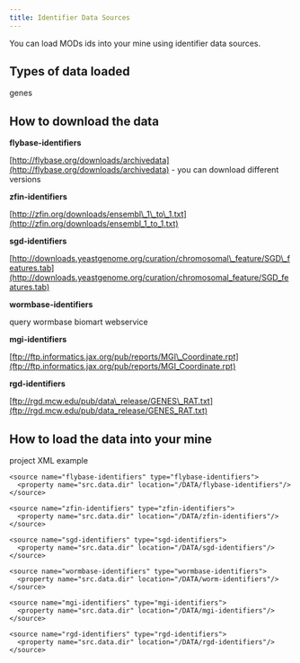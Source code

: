```yaml
---
title: Identifier Data Sources
---
```


You can load MODs ids into your mine using identifier data sources.

## Types of data loaded

genes

## How to download the data

**flybase-identifiers**

[http://flybase.org/downloads/archivedata](http://flybase.org/downloads/archivedata) - you can download different versions

**zfin-identifiers**

[http://zfin.org/downloads/ensembl\_1\_to\_1.txt](http://zfin.org/downloads/ensembl_1_to_1.txt)

**sgd-identifiers**

[http://downloads.yeastgenome.org/curation/chromosomal\_feature/SGD\_features.tab](http://downloads.yeastgenome.org/curation/chromosomal_feature/SGD_features.tab)

**wormbase-identifiers**

query wormbase biomart webservice

**mgi-identifiers**

[ftp://ftp.informatics.jax.org/pub/reports/MGI\_Coordinate.rpt](ftp://ftp.informatics.jax.org/pub/reports/MGI_Coordinate.rpt)

**rgd-identifiers**

[ftp://rgd.mcw.edu/pub/data\_release/GENES\_RAT.txt](ftp://rgd.mcw.edu/pub/data_release/GENES_RAT.txt)

## How to load the data into your mine

project XML example

```markup
<source name="flybase-identifiers" type="flybase-identifiers">
  <property name="src.data.dir" location="/DATA/flybase-identifiers"/>
</source>   

<source name="zfin-identifiers" type="zfin-identifiers">
  <property name="src.data.dir" location="/DATA/zfin-identifiers"/>
</source> 

<source name="sgd-identifiers" type="sgd-identifiers">
  <property name="src.data.dir" location="/DATA/sgd-identifiers"/>
</source> 

<source name="wormbase-identifiers" type="wormbase-identifiers">
  <property name="src.data.dir" location="/DATA/worm-identifiers"/>
</source>

<source name="mgi-identifiers" type="mgi-identifiers">
  <property name="src.data.dir" location="/DATA/mgi-identifiers"/>
</source>

<source name="rgd-identifiers" type="rgd-identifiers">
  <property name="src.data.dir" location="/DATA/rgd-identifiers"/>
</source>
```

